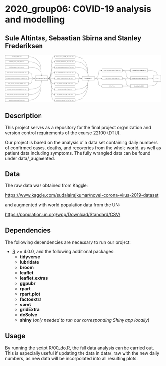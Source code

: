 # 2020_group06: COVID-19 analysis and modelling

## Sule Altintas, Sebastian Sbirna and Stanley Frederiksen

![](./img/project_flowchart.png)

## Description

This project serves as a repository for the final project organization and version control requirements of the course 22100 (DTU).

Our project is based on the analysis of a data set containing daily numbers of confirmed cases, deaths, and recoveries from the whole world, as well as patient data including symptoms. The fully wrangled data can be found under data/_augmented.

## Data

The raw data was obtained from Kaggle:

https://www.kaggle.com/sudalairajkumar/novel-corona-virus-2019-dataset

and augmented with world population data from the UN:

https://population.un.org/wpp/Download/Standard/CSV/

## Dependencies
The following dependencies are necessary to run our project:
- [R](https://cran.r-project.org/bin/windows/base/) >= 4.0.0, and the following additional packages:
  * __tidyverse__
  * __lubridate__
  * __broom__
  * __leaflet__
  * __leaflet.extras__
  * __ggpubr__
  * __rpart__
  * __rpart.plot__
  * __factoextra__
  * __caret__
  * __gridExtra__
  * __deSolve__
  * __shiny__ (_only needed to run our corresponding Shiny app locally_)

## Usage
By running the script R/00_do.R, the full data analysis can be carried out. This is especially useful if updating the data in data/_raw with the new daily numbers, as new data will be incorporated into all resulting plots.
